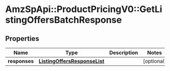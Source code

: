 # AmzSpApi::ProductPricingV0::GetListingOffersBatchResponse

## Properties
Name | Type | Description | Notes
------------ | ------------- | ------------- | -------------
**responses** | [**ListingOffersResponseList**](ListingOffersResponseList.md) |  | [optional] 

